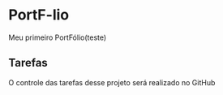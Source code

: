 # PortF-lio
Meu primeiro PortFólio(teste)

## Tarefas

O controle das tarefas desse projeto será realizado no GitHub
